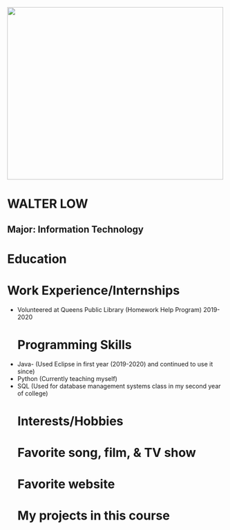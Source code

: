 <html>
<head>
  <title> CUS 1172 Project 1 </title>
  <img src = "/downloads/img_2188.jpg" width = "500" height = "400">
  <h1> WALTER LOW </h1>
  <h2> Major: Information Technology </h2>
</head>
<body>
  <h1> Education </h1>
  
  
  <h1> Work Experience/Internships </h1>
  <ul> 
    <li> Volunteered at Queens Public Library (Homework Help Program) 2019-2020 </li>
  
  <h1> Programming Skills </h1>
    <li> Java- (Used Eclipse in first year (2019-2020) and continued to use it since) </li>
    <li> Python (Currently teaching myself) </li>
    <li> SQL (Used for database management systems class in my second year of college) </li>   
    
  <h1> Interests/Hobbies </h1> 
    
  <h1> Favorite song, film, & TV show </h1>
    
  <h1> Favorite website </h1>
    
  <h1> My projects in this course </h1>
    
</body>  
</html>  
